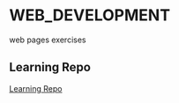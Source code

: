 # WEB_DEVELOPMENT
web pages exercises
## Learning Repo
[Learning Repo](https://subramanian3600.github.io/WEB_DEVELOPMENT/)

